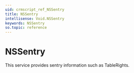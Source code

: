 ```yaml
---
uid: crmscript_ref_NSSentry
title: NSSentry
intellisense: Void.NSSentry
keywords: NSSentry
so.topic: reference
---
```


# NSSentry

This service provides sentry information such as TableRights.
